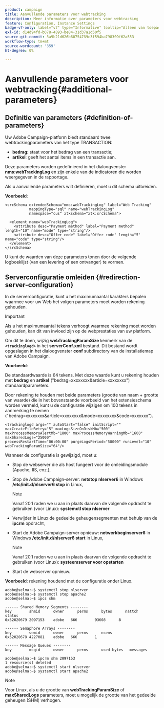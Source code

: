 ```yaml
---
product: campaign
title: Aanvullende parameters voor webtracking
description: Meer informatie over parameters voor webtracking
feature: Configuration, Instance Settings
badge-v7-only: label="v7" type="Informative" tooltip="Alleen van toepassing op Campaign Classic v7"
exl-id: d14d94fd-b078-4893-be84-31d37a1d50f5
source-git-commit: 3a9b21d626b60754789c3f594ba798309f62a553
workflow-type: tm+mt
source-wordcount: '359'
ht-degree: 0%

---
```


# Aanvullende parameters voor webtracking{#additional-parameters}

## Definitie van parameters {#definition-of-parameters}

Uw Adobe Campaign-platform biedt standaard twee webtrackingparameters van het type TRANSACTION:

* **bedrag**: staat voor het bedrag van een transactie;
* **artikel**: geeft het aantal items in een transactie aan.

Deze parameters worden gedefinieerd in het dialoogvenster **nms:webTrackingLog** en zijn enkele van de indicatoren die worden weergegeven in de rapportage.

Als u aanvullende parameters wilt definiëren, moet u dit schema uitbreiden.

**Voorbeeld**:

```
<srcSchema extendedSchema="nms:webTrackingLog" label="Web Tracking"
           mappingType="sql" name="webTrackingLog" 
           namespace="cus" xtkschema="xtk:srcSchema">

  <element name="webTrackingLog">
    <attribute desc="Payment method" label="Payment method" length="10" name="mode" type="string"/>
    <attribute desc="Offer code" label="Offer code" length="5" name="code" type="string"/>
  </element>
</srcSchema>
```

U kunt de waarden van deze parameters tonen door de volgende logboeklijst (van een levering of een ontvanger) te vormen.

## Serverconfiguratie omleiden {#redirection-server-configuration}

In de serverconfiguratie, kunt u het maximumaantal karakters bepalen waarmee voor uw Web het volgen parameters moet worden rekening gehouden.

>[!IMPORTANT]
>
>Als u het maximumaantal tekens verhoogt waarmee rekening moet worden gehouden, kan dit van invloed zijn op de webprestaties van uw platform.

Om dit te doen, wijzig **webTrackingParamSize** kenmerk van de **`<trackinglogd>`** in het **serverConf.xml** bestand. Dit bestand wordt opgeslagen in het dialoogvenster **conf** subdirectory van de installatiemap van Adobe Campaign.

**Voorbeeld**:

De standaardwaarde is 64 tekens. Met deze waarde kunt u rekening houden met **bedrag** en **artikel** (&quot;bedrag=xxxxxxxx&amp;article=xxxxxxxx&quot;) standaardparameters.

Door rekening te houden met beide parameters (grootte van naam + grootte van waarde) die in het bovenstaande voorbeeld van het extensieschema worden vermeld, kunt u de configuratie wijzigen om 100 tekens in aanmerking te nemen (&quot;bedrag=xxxxxxxx&amp;article=xxxxxxxx&amp;mode=xxxxxxxx&amp;code=xxxxxxx&quot;).

```
<trackinglogd args="" autoStart="false" initScript="" maxCreateFileRetry="5" maxLogsSizeOnDiskMb="500"
maxProcessMemoryAlertMb="1800" maxProcessMemoryWarningMb="1600" maxSharedLogs="25000"
processRestartTime="06:00:00" purgeLogsPeriod="50000" runLevel="10"
webTrackingParamSize="64"/>
```

Wanneer de configuratie is gewijzigd, moet u:

* Stop de webserver die als host fungeert voor de omleidingsmodule (Apache, IIS, enz.),
* Stop de Adobe Campaign-server: **netstop nlserver6** in Windows **/etc/init.d/nlserver6 stop** in Linux,

  >[!NOTE]
  >
  >Vanaf 20.1 raden we u aan in plaats daarvan de volgende opdracht te gebruiken (voor Linux): **systemctl stop nlserver**

* Verwijder in Linux de gedeelde geheugensegmenten met behulp van de **ipcrm** opdracht,
* Start de Adobe Campaign-server opnieuw: **netwerkbeginserver6** in Windows **/etc/init.d/nlserver6 start** in Linux,

  >[!NOTE]
  >
  >Vanaf 20.1 raden we u aan in plaats daarvan de volgende opdracht te gebruiken (voor Linux): **systeemserver voor opstarten**

* Start de webserver opnieuw.

**Voorbeeld**: rekening houdend met de configuratie onder Linux.

```
adobe@selma:~$ systemctl stop nlserver
adobe@selma:~$ systemctl stop apache2
adobe@selma:~$ ipcs shm

------ Shared Memory Segments --------
key        shmid      owner      perms      bytes      nattch     status      
0x52020679 2097153    adobe   666        93608      8                       

------ Semaphore Arrays --------
key        semid      owner      perms      nsems     
0x52020678 4227081    adobe   666        1         

------ Message Queues --------
key        msqid      owner      perms      used-bytes   messages    

adobe@selma:~$ ipcrm shm 2097153                             
1 resource(s) deleted
adobe@selma:~$ systemctl start nlserver
adobe@selma:~$ systemctl start apache2
```

>[!NOTE]
>
>Voor Linux, als u de grootte van **webTrackingParamSize** of **maxSharedLogs** parameters, moet u mogelijk de grootte van het gedeelde geheugen (SHM) verhogen.
